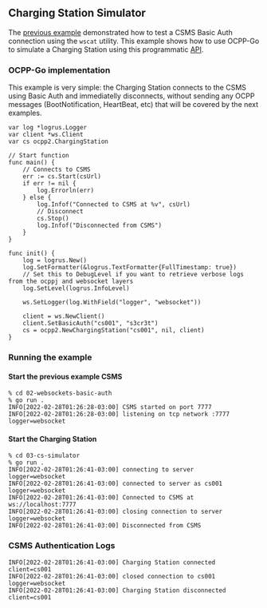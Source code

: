 ## Charging Station Simulator
The [previous example](../02-websocket-basic-auth) demonstrated how to test a CSMS Basic Auth connection using the `wscat` utility. This example shows how to use OCPP-Go to simulate a Charging Station using this programmatic [API](https://github.com/lorenzodonini/ocpp-go/blob/master/ocpp2.0.1/charging_station.go).

### OCPP-Go implementation
This example is very simple: the Charging Station connects to the CSMS using Basic Auth and immediatelly disconnects, without sending any OCPP messages (BootNotification, HeartBeat, etc) that will be covered by the next examples.
```
var log *logrus.Logger
var client *ws.Client
var cs ocpp2.ChargingStation

// Start function
func main() {
	// Connects to CSMS
	err := cs.Start(csUrl)
	if err != nil {
		log.Errorln(err)
	} else {
		log.Infof("Connected to CSMS at %v", csUrl)
		// Disconnect
		cs.Stop()
		log.Infof("Disconnected from CSMS")
	}
}

func init() {
	log = logrus.New()
	log.SetFormatter(&logrus.TextFormatter{FullTimestamp: true})
	// Set this to DebugLevel if you want to retrieve verbose logs from the ocppj and websocket layers
	log.SetLevel(logrus.InfoLevel)

	ws.SetLogger(log.WithField("logger", "websocket"))

	client = ws.NewClient()
	client.SetBasicAuth("cs001", "s3cr3t")
	cs = ocpp2.NewChargingStation("cs001", nil, client)
}
```

### Running the example
#### Start the previous example CSMS
```
% cd 02-websockets-basic-auth
% go run .
INFO[2022-02-28T01:26:28-03:00] CSMS started on port 7777
INFO[2022-02-28T01:26:28-03:00] listening on tcp network :7777                logger=websocket
```
#### Start the Charging Station
```
% cd 03-cs-simulator
% go run .
INFO[2022-02-28T01:26:41-03:00] connecting to server                          logger=websocket
INFO[2022-02-28T01:26:41-03:00] connected to server as cs001                  logger=websocket
INFO[2022-02-28T01:26:41-03:00] Connected to CSMS at ws://localhost:7777
INFO[2022-02-28T01:26:41-03:00] closing connection to server                  logger=websocket
INFO[2022-02-28T01:26:41-03:00] Disconnected from CSMS
```

### CSMS Authentication Logs
```
INFO[2022-02-28T01:26:41-03:00] Charging Station connected                    client=cs001
INFO[2022-02-28T01:26:41-03:00] closed connection to cs001                    logger=websocket
INFO[2022-02-28T01:26:41-03:00] Charging Station disconnected                 client=cs001
```